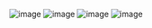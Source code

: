 ![image](https://github.com/user-attachments/assets/c1cdcfa9-4688-4a8b-b68e-fd1db207d46c)
![image](https://github.com/user-attachments/assets/449bd106-64bb-4011-9797-7e34567dc268)
![image](https://github.com/user-attachments/assets/fa43276c-0895-4797-b188-59e2df3a810a)
![image](https://github.com/user-attachments/assets/c6dd74ac-f43d-46ff-8b37-257708fd8e67)
